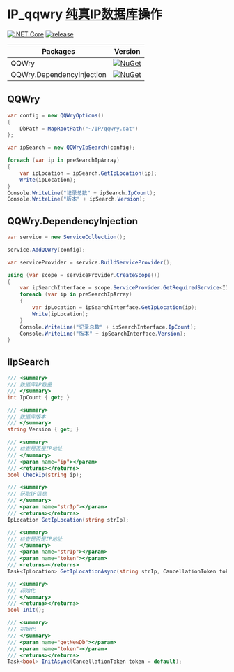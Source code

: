 # IP_qqwry [纯真IP数据库](http://www.cz88.net/)操作

[![.NET Core](https://github.com/JadynWong/IP_qqwry/actions/workflows/dotnetcore.yml/badge.svg)](https://github.com/JadynWong/IP_qqwry/actions/workflows/dotnetcore.yml)
[![release](https://github.com/JadynWong/IP_qqwry/actions/workflows/release.yml/badge.svg)](https://github.com/JadynWong/IP_qqwry/actions/workflows/release.yml)

|  Packages   | Version  |
|  ----  | ----  |
|  QQWry   | [![NuGet](https://img.shields.io/nuget/v/QQWry.svg?style=flat)](https://www.nuget.org/packages/QQWry) |
|  QQWry.DependencyInjection | [![NuGet](https://img.shields.io/nuget/v/QQWry.DependencyInjection.svg?style=flat)](https://www.nuget.org/packages/QQWry.DependencyInjection) |


## QQWry

```csharp
var config = new QQWryOptions()
{
    DbPath = MapRootPath("~/IP/qqwry.dat")
};

var ipSearch = new QQWryIpSearch(config);

foreach (var ip in preSearchIpArray)
{
    var ipLocation = ipSearch.GetIpLocation(ip);
    Write(ipLocation);
}
Console.WriteLine("记录总数" + ipSearch.IpCount);
Console.WriteLine("版本" + ipSearch.Version);
```

## QQWry.DependencyInjection

```csharp
var service = new ServiceCollection();

service.AddQQWry(config);

var serviceProvider = service.BuildServiceProvider();

using (var scope = serviceProvider.CreateScope())
{
    var ipSearchInterface = scope.ServiceProvider.GetRequiredService<IIpSearch>();
    foreach (var ip in preSearchIpArray)
    {
        var ipLocation = ipSearchInterface.GetIpLocation(ip);
        Write(ipLocation);
    }
    Console.WriteLine("记录总数" + ipSearchInterface.IpCount);
    Console.WriteLine("版本" + ipSearchInterface.Version);
}
```

## IIpSearch

```csharp
/// <summary>
/// 数据库IP数量
/// </summary>
int IpCount { get; }

/// <summary>
/// 数据库版本
/// </summary>
string Version { get; }

/// <summary>
/// 检查是否是IP地址
/// </summary>
/// <param name="ip"></param>
/// <returns></returns>
bool CheckIp(string ip);

/// <summary>
/// 获取IP信息
/// </summary>
/// <param name="strIp"></param>
/// <returns></returns>
IpLocation GetIpLocation(string strIp);

/// <summary>
/// 检查是否是IP地址
/// </summary>
/// <param name="strIp"></param>
/// <param name="token"></param>
/// <returns></returns>
Task<IpLocation> GetIpLocationAsync(string strIp, CancellationToken token = default);

/// <summary>
/// 初始化
/// </summary>
/// <returns></returns>
bool Init();

/// <summary>
/// 初始化
/// </summary>
/// <param name="getNewDb"></param>
/// <param name="token"></param>
/// <returns></returns>
Task<bool> InitAsync(CancellationToken token = default);
```

